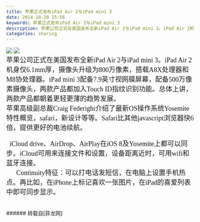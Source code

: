 ```yaml
---
title: 苹果正式发布iPad Air 2与iPad mini 3
date: 2014-10-20 15:56
keywords: 苹果正式发布iPad Air 2与iPad mini 3
description: 苹果公司正式在美国发布全新iPad Air 2与iPad mini 3。iPad Air 2机身仅6.1mm厚，摄像头升级为800万像素，搭载A8X处理器和M8协处理器。iPad mini 3配备7.9英寸视网膜屏幕，配备500万像素摄像头，两款产品都加入Touch ID指纹识别功能。总体上讲，两款产品都朝着更轻更薄的趋势发展。苹果高级副总裁Craig Federighi介绍了最新OS操作系统Yosemite特性概览，safari，新设计等等。Safari比其他javascript浏览器快6倍，提供更好的电池续航。  iCloud drive、AirDrop、AirPlay在iOS 8及Yosemite上都可以同步。iCloud可用来连接文件和设置，设备距离近时，可用wifi和蓝牙连接。      Continuity特征：可以打电话发短信，在电脑上设置手机热点。再比如，在iPhone上标记喜欢一张图片，在iPad的喜爱列表中即可同步显示。
categories: sharing
---
```

<td class="t_f" id="postmessage_136778">


<img aid="57853" data-cf-modified-5743c081b3a940f0c61c758f-="" file="data/attachment/forum/201410/20/155314y6px7vzppkwnps66.jpg.thumb.jpg" id="aimg_57853" inpost="1" onclick="" onmouseover="" src="http://www.flw.ph/data/attachment/forum/201410/20/155314y6px7vzppkwnps66.jpg" style="cursor:pointer" zoomfile="data/attachment/forum/201410/20/155314y6px7vzppkwnps66.jpg"/>



<img aid="57854" data-cf-modified-5743c081b3a940f0c61c758f-="" file="data/attachment/forum/201410/20/155353pj0a9aajyyfazaaa.jpg.thumb.jpg" id="aimg_57854" inpost="1" onclick="" onmouseover="" src="http://www.flw.ph/data/attachment/forum/201410/20/155353pj0a9aajyyfazaaa.jpg" style="cursor:pointer" zoomfile="data/attachment/forum/201410/20/155353pj0a9aajyyfazaaa.jpg"/>


<br/>
<div align="left"><font face="新宋体"><font size="4">苹果公司正式在美国发布全新iPad Air 2与iPad mini 3。iPad Air 2机身仅6.1mm厚，摄像头升级为800万像素，搭载A8X处理器和M8协处理器。iPad mini 3配备7.9英寸视网膜屏幕，配备500万像素摄像头，两款产品都加入Touch ID指纹识别功能。总体上讲，两款产品都朝着更轻更薄的趋势发展。<br/>
</font></font></div><div align="left"><font face="新宋体"><font size="4">苹果高级副总裁Craig Federighi介绍了最新OS操作系统Yosemite特性概览，safari，新设计等等。Safari比其他javascript浏览器快6倍，提供更好的电池续航。</font></font></div><br/>
<div align="left"><div align="left"><font face="新宋体"><font size="4">  iCloud drive、AirDrop、AirPlay在iOS 8及Yosemite上都可以同步。iCloud可用来连接文件和设置，设备距离近时，可用wifi和蓝牙连接。</font></font></div><div align="left"><font face="新宋体"><font size="4">      Continuity特征：可以打电话发短信，在电脑上设置手机热点。再比如，在iPhone上标记喜欢一张图片，在iPad的喜爱列表中即可同步显示。</font></font></div><font face="Tahoma"><font size="3"><br/>
</font></font><br/>
</div></td>
###### 转载自[菲龙网]